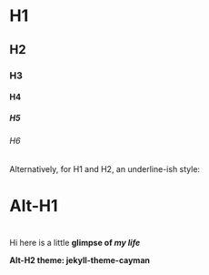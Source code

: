 # H1
## H2
### H3
#### H4
##### H5
###### H6

Alternatively, for H1 and H2, an underline-ish style:

Alt-H1
======
<!DOCTYPE html>
<html>
  <head>
    <title>Welcome to the world of Atiyah Everyone!</title>
  </head>
  <body>
      <h1></h1>
    <p>Hi here is a little <strong> glimpse of <em>my life</em></p>
  </body>

  
</html>

Alt-H2
theme: jekyll-theme-cayman

